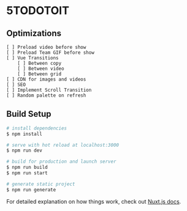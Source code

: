 # 5TODOTOIT

## Optimizations

```
[ ] Preload video before show 
[ ] Preload Team GIF before show 
[ ] Vue Transitions
    [ ] Between copy 
    [ ] Between video
    [ ] Between grid
[ ] CDN for images and videos
[ ] SEO
[ ] Implement Scroll Transition
[ ] Random palette on refresh
```

## Build Setup

```bash
# install dependencies
$ npm install

# serve with hot reload at localhost:3000
$ npm run dev

# build for production and launch server
$ npm run build
$ npm run start

# generate static project
$ npm run generate
```

For detailed explanation on how things work, check out [Nuxt.js docs](https://nuxtjs.org).

